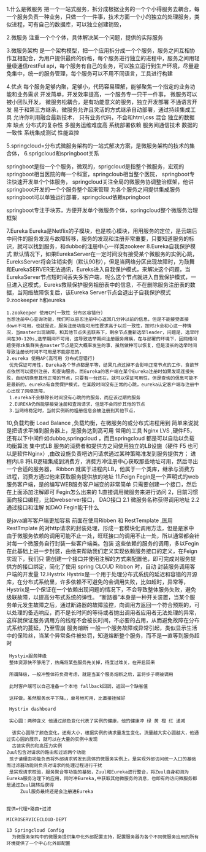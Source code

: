 1.什么是微服务
 把一个一站式服务，拆分成根据业务的一个个小得服务去耦合，每一个服务负责一种业务，只做一个一件事，技术方面一个小的独立的处理服务，类似进程，可有自己的数据库，可以独立创建销毁，

 2.微服务
  注重一个个个体，具体解决某一个问题，提供的实际服务

 3.微服务架构
 是一个架构模型，把一个应用拆分成一个个服务，服务之间互相协作互相配合，为用户提供最终的价格，每个服务进行独立的进程中，服务之间用轻量级通信restFul api，每个服务有自己的业务，可以独立运行到生产环境，尽量避免集中，统一的服务管理，每个服务可以不用不同语言，工具进行构建

 4.优点
  每个服务足够内聚，足够小，代码容易理解，能够聚焦一个指定的业务功能和业务需求
  开发简单，开发效率提高，一个服务专一只干一件事，
  微服务可以被小团队开发，
  微服务松耦合，是有功能意义的服务，独立开发部署
  不通语言开发
  易于和第三方继承，微服务允许且灵活的方式继承自动部署，通过持续集成工具
  允许你利用融合最新技术，
  只有业务代码，不会和html,css 混合
  独立的数据库
 缺点
 分布式的复杂性
 多服务运维难度高
 系统部署依赖
 服务间通信技术
 数据的一致性
 系统集成测试
 性能监控

 5.springcloud=分布式微服务架构的一站式解决方案，是微服务架构的技术的集合体，
 6.sprigcloud和springboot关系

   springboot是指一个个服务，微观的，sprigcloud是指整个微服务，宏观的
   springboot相当医院的每一个科室，springcloub相当整个医院，
  springboot专注快速开发单个个体服务，
  springcloud关注全局的微服务协调整治框架，他讲springboot开发的一个个服务整个起来管理
  为各个服务之间提供集成服务
  springboot可以单独运行部署，springcloud依赖springboot

  springboot专注于块苏，方便开发单个微服务个体，springcloud整个微服务治理框架
 
  7.Eureka
  Eureka是Netflix的子模块，也是核心模块，用用服务的定位，是云端后中间件的服务发现与故障转移，服务的发现和注册非常重要，只要知道服务的标识，就可以找到服务，和dubbo的注册中心一样类zookeer
  8.Eureka自我保护模式
   默认情况下，如果EurekaServer在一定时间没有接受某个微服务的实例心跳，EureksServer将会注销实例（默认90秒），但是当网络分区出现故障时，为鼓舞和EurekaSERVER无法通讯，Eureks进入自我保护模式，来解决这个问题，当EurekaServer节点短时间丢失多客户端，呢么这个节点就进入自我保护模式，一旦进入这模式，Eureks救赎保护服务祖册表中的信息，不在删除服务注册表的数据，当网络故障恢复后，该Eureka Server节点会退出子自我保护模式
   9.zookeeper h和eureka

    1.zookeeper 使用CP(一致性 分布区容错行)
    当想注册中心查询功能，我们可以容忍注册中心返回几分钟以前的信息，但是不能接受直接down不可用，也就是说，服务注册功能可用性要求高于以后一致性，按时zk会初心这一种情况，当master出现故障，和其他节点失去联系下，剩余节点重新选举leader，问题是，选举时间在30-120s,选举期间不可用，这导致选举期间注册服务瘫痪，在与部署的环境下，因网络问题使得zk集群失去master节点是交大概率发生的事，虽然做种可以恢复，但是漫长的选举时间导致注册长时间不可用是不能容忍的，
    2.eureka 使用AP(高可用 分布式容错行)
     优先保证可用性，Eureka各个节点都是平等，结果几点过掉不会影响正常节点的工作，食欲节点依然可以提供注册，和查询服务，而Eureka的客户端在某个Eureka注册时如果发现连接失败，自动切换至其他正常的节点，只要有一台还在，就可以保证可用性，但是查询的信息可能不是最新的，eureka有自我保护模式，在某段时间没有正常的心跳，eureka认定客户端与注册中心出现了网络故障，
     1.eureka不会移除长时间没有心跳的的服务，而应该过期的服务
     2.EUREKA仍然能够接受注册和查询请求，但是不会同步其他的节点
     3.当网络稳定时，当前实例新的祖册信息会被注册到其他节点，
  10,负载均衡
    Load Balance ,负载均衡，在微服务的或分布式进程用到
    简单来说就是把请求平摊到服务器上，是服务达到高可用
    常用的工具 Nginx LVS ,硬件F5，
    还有以下中间件如dubbo,springcloud ，而且springcloud 都是可以自动以负载均衡算法
   集中式LB
     服务的消费者和提供方之间使用独立的LB设施（硬件 F5 也可以是软件Nginx）,由改设施负责吧访问请求通过某种策略准发到服务提供方；
   进程内LB
   将LB逻辑集成到消费方，消费方冲注册中心获取那些地址可用，然后寻出一个合适的服务器，
   Ribbon 就属于进程内LB，他属于一个类库，继承与消费方进程，消费方通过他来获取服务提供放的地址
  11.Feign
   Fegin是一个声明式的web服务客户端，是的编写WEB服务客户端变的非常简单
   只需要创建一个接口，然后在上面添加注解即可
    Fegin怎么出来的
    1.直接调用微服务来进行访问
    2，目前习惯面向接口编程，比如webserver接口， DAO接口
      2.1 微服务名称获得调用地址
      2.2 通过接口和注解
        如DAO
   Fegin能干什么

   是java编写客户端更加容易
   前面在使用Ribben 和 RestTemplate ,医用RestTmplate 的对http请求的封装处理，形成一套模块化调用方法，但是是家中
   由于微服务依赖的调用可能不止一处，旺旺接口的调用不止一处，所以通常都会针对每一个微服务自行封装一些客户端类。包装
   这些依赖的服务的调用，多以Fegin在此基础上进一步封装，由他来帮助我们定义实现依赖服务接口的定义，在Feign实现下，我们只
   需创建一个接口并使用注解的方式来配置他，即可完成对服务提供方的接口绑定，简化了使用 spring CLOUD Ribbon 时，自动
   封装服务调用客户端的开发量
   12.Hystrix
     Hystrix是一个用于处理分布式系统的延迟和容错的开源库，在分布式系统里，许多依赖不可避免的会调用失败，比如超时，异常等，Hystrix是一个保证在一个依赖出现问题的情况下，不会导致整体服务失败，避免级联故障，以提高分布式系统的弹性。
     “断路器”本身是一种开关装置，当某个服务单元发生故障之后，通过断路器的故障监控，向调用方返回一个符合预期的，可以处理的备选响应，而不是长时间的等待或者抛出调用者应用者无法处理的异常，这样就保证服务调用方的线程不会被长时间，不必要的占用，从而避免故障在分布式系统的蔓延，乃至雪崩
     服务熔断
      一般一个服务故障或异常引起，类似显示生活中的保险丝，当某个异常条件被处罚，知道熔断整个服务，而不是一直等到服务超时

     Hystyix服务降级
     整体资源快不够用了，热痛将某些服务先关掉，待度过难关，在开启回来

     所谓降级，一般冲整体符负荷考虑，就是当某个服务熔断之后，富将步子啊被调用

     此时客户端可以自己准备一个本地 fallback回调，返回一个缺省值

     这样做，虽然服务水平下降，，单号地可用，比直接挂掉好

     Hystrix dashboard

     实心圆：两种含义 他通过颜色变化代表了实例的健康，他的健康冲 绿 黄 橙 红 递减

      该实心圆除了颜色变化，还有大小，根据实例的请求量发生变化，流量越大实心圆越大，他通过实心圆的展示，就可以在大量的实例中发现
      古装实例的和高压力实例
    Zuul包含对请求的路由和过滤两个功能
     孩子请理由功能负责将外部请求转发到具体的微服务实例上，是实现外部访问统一入口的基础而过滤器功能则负责对请求的处理过程进行干扰
     是实现请求校验，服务聚合等功能的基础，Zuul和Eureka进行整合，将Zuul自身初测为Eureka服务治理下的应用，同时冲Eureka,中获取其他微服务的消息，也即有的访问微服务都是通过Zuul跳转后获得
         Zuul服务最终还是会注册进Eureka


    提供=代理+路由+过滤
    
    MICROSERVICECLOUD-DEPT

    13 Springcloud Config 
      为微服务架构中的微服务提供集中化外部配置支持，配置服务器为各个不同微服务应用的所有环境提供了一个中心化外部配置     





































